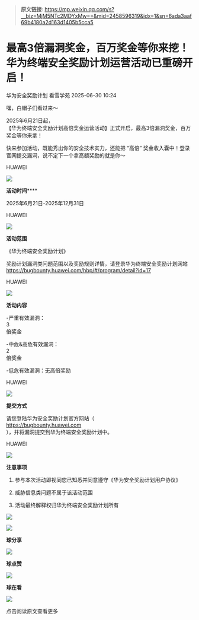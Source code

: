 > **原文链接**: https://mp.weixin.qq.com/s?__biz=MjM5NTc2MDYxMw==&mid=2458596319&idx=1&sn=6ada3aaf69b4180a2d163d1405b5cca5

#  最高3倍漏洞奖金，百万奖金等你来挖！华为终端安全奖励计划运营活动已重磅开启！  
华为安全奖励计划  看雪学苑   2025-06-30 10:24  
  
嘿，白帽子们看过来～  
  
  
2025年6月21日起，  
【华为终端安全奖励计划高倍奖金运营活动】正式开启，最高3倍漏洞奖金，百万奖金等你来拿！  
  
  
快来参加活动，既能秀出你的安全技术实力，还能把 “高倍” 奖金收入囊中！登录官网提交漏洞，说不定下一个拿高额奖励的就是你～  
  
  
HUAWEI  
  
![](https://mmbiz.qpic.cn/sz_mmbiz_png/1UG7KPNHN8EOcUsDl3vp6RnEXXsGjWSBju4PF5jWl2yFbIVVOLvbavexl746zM5sC2RT64g0qGWh3iaZX640WHQ/640?wx_fmt=png&from=appmsg "")  
  
  
**活动时间******  
  
2025年6月21日-2025年12月31日  
  
  
  
HUAWEI  
  
![](https://mmbiz.qpic.cn/sz_mmbiz_png/1UG7KPNHN8EOcUsDl3vp6RnEXXsGjWSBju4PF5jWl2yFbIVVOLvbavexl746zM5sC2RT64g0qGWh3iaZX640WHQ/640?wx_fmt=png&from=appmsg "")  
  
  
**活动范围**  
  
《华为终端安全奖励计划》  
  
奖励计划漏洞类问题范围以及奖励规则详情，请登录华为终端安全奖励计划网站  
https://bugbounty.huawei.com/hbp/#/program/detail?id=17  
  
  
  
HUAWEI  
  
![](https://mmbiz.qpic.cn/sz_mmbiz_png/1UG7KPNHN8EOcUsDl3vp6RnEXXsGjWSBju4PF5jWl2yFbIVVOLvbavexl746zM5sC2RT64g0qGWh3iaZX640WHQ/640?wx_fmt=png&from=appmsg "")  
  
  
**活动内容**  
  
-严重有效漏洞：  
3  
倍奖金  
  
-中危&高危有效漏洞：  
2  
倍奖金  
  
-低危有效漏洞：无高倍奖励  
  
  
  
HUAWEI  
  
![](https://mmbiz.qpic.cn/sz_mmbiz_png/1UG7KPNHN8EOcUsDl3vp6RnEXXsGjWSBju4PF5jWl2yFbIVVOLvbavexl746zM5sC2RT64g0qGWh3iaZX640WHQ/640?wx_fmt=png&from=appmsg "")  
  
  
**提交方式**  
  
请您登陆华为安全奖励计划官方网站（  
https://bugbounty.huawei.com  
），并将漏洞提交到华为终端安全奖励计划中。  
  
  
  
HUAWEI  
  
![](https://mmbiz.qpic.cn/sz_mmbiz_png/1UG7KPNHN8EOcUsDl3vp6RnEXXsGjWSBju4PF5jWl2yFbIVVOLvbavexl746zM5sC2RT64g0qGWh3iaZX640WHQ/640?wx_fmt=png&from=appmsg "")  
  
  
**注意事项**  
  
1. 参与本次活动即视同您已知悉并同意遵守《华为安全奖励计划用户协议》  
  
2. 威胁信息类问题不属于该活动范围  
  
3. 活动最终解释权归华为终端安全奖励计划所有  
  
  
  
![](https://mmbiz.qpic.cn/sz_mmbiz_jpg/1UG7KPNHN8EOcUsDl3vp6RnEXXsGjWSBRezTRKz149NbibdEF0vFE6ewZXFsmQAsZic5y0YtMTDicv1yooqPgFuCA/640?wx_fmt=jpeg&from=appmsg "")  
  
![](https://mmbiz.qpic.cn/sz_mmbiz_gif/1UG7KPNHN8EOcUsDl3vp6RnEXXsGjWSBLqUEzibsgm5EeTz7FTNJ9pbkZOH5YrM5LTmdbOeKvrfsaYtwVib6BScQ/640?wx_fmt=gif&from=appmsg "")  
  
**球分享**  
  
![](https://mmbiz.qpic.cn/sz_mmbiz_gif/1UG7KPNHN8EOcUsDl3vp6RnEXXsGjWSBLqUEzibsgm5EeTz7FTNJ9pbkZOH5YrM5LTmdbOeKvrfsaYtwVib6BScQ/640?wx_fmt=gif&from=appmsg "")  
  
**球点赞**  
  
![](https://mmbiz.qpic.cn/sz_mmbiz_gif/1UG7KPNHN8EOcUsDl3vp6RnEXXsGjWSBLqUEzibsgm5EeTz7FTNJ9pbkZOH5YrM5LTmdbOeKvrfsaYtwVib6BScQ/640?wx_fmt=gif&from=appmsg "")  
  
**球在看**  
  
  
![](https://mmbiz.qpic.cn/sz_mmbiz_gif/1UG7KPNHN8EOcUsDl3vp6RnEXXsGjWSBcSJibE5hje5Bp49AIjOzF6Aq5VraCYALULMfWTIYvpTskaVnthiadicaA/640?wx_fmt=gif&from=appmsg "")  
  
点击阅读原文查看更多  
  
